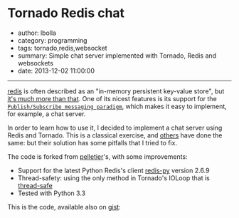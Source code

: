 # Tornado Redis chat

- author: lbolla
- category: programming
- tags: tornado,redis,websocket
- summary: Simple chat server implemented with Tornado, Redis and websockets
- date: 2013-12-02 11:00:00

----------------

[redis][3] is often described as an "in-memory persistent key-value store", but
[it's much more than that][5]. One of its nicest features is its support for
the [`Publish/Subscribe messaging paradigm`][6], which makes it easy to
implement, for example, a chat server.

In order to learn how to use it, I decided to implement a chat server using
Redis and Tornado. This is a classical exercise, and [others][2] have done the
same: but their solution has some pitfalls that I tried to fix.

The code is forked from [pelletier][2]'s, with some improvements:

* Support for the latest Python Redis's client [redis-py][4] version 2.6.9
* Thread-safety: using the only method in Tornado's IOLoop that is
  [thread-safe][7]
* Tested with Python 3.3

This is the code, available also on [gist][1]:

<script src="https://gist.github.com/lbolla/4754600.js"></script>


   [1]: https://gist.github.com/lbolla/4754600
   [2]: https://gist.github.com/pelletier/532067
   [3]: http://redis.io/
   [4]: http://redis-py.readthedocs.org/en/latest/
   [5]: http://openmymind.net/2012/1/23/The-Little-Redis-Book/
   [6]: http://redis.io/topics/pubsub
   [7]: http://www.tornadoweb.org/documentation/ioloop.html?highlight=add_callback#tornado.ioloop.IOLoop.add_callback

